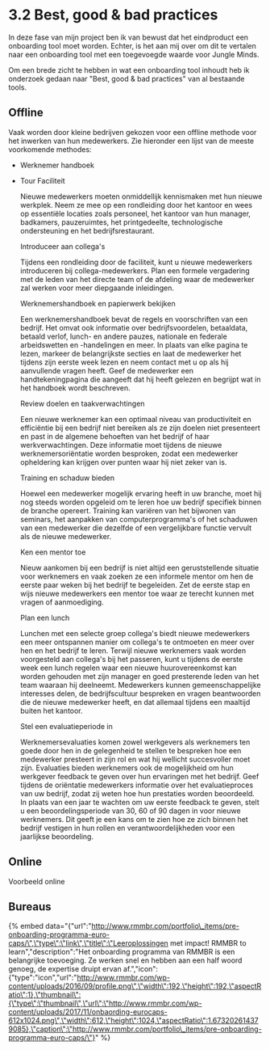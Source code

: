# 3.2 Best, good & bad practices

In deze fase van mijn project ben ik van bewust dat het eindproduct een onboarding tool moet worden. Echter, is het aan mij over om dit te vertalen naar een onboarding tool met een toegevoegde waarde voor Jungle Minds. 

Om een brede zicht te hebben in wat een onboarding tool inhoudt heb ik onderzoek gedaan naar "Best, good & bad practices" van al bestaande tools. 

## Offline

Vaak worden door kleine bedrijven gekozen voor een offline methode voor het inwerken van hun medewerkers. Zie hieronder een lijst van de meeste voorkomende methodes:

* Werknemer handboek
* Tour Faciliteit

  Nieuwe medewerkers moeten onmiddellijk kennismaken met hun nieuwe werkplek. Neem ze mee op een rondleiding door het kantoor en wees op essentiële locaties zoals personeel, het kantoor van hun manager, badkamers, pauzeruimtes, het printgedeelte, technologische ondersteuning en het bedrijfsrestaurant.



  Introduceer aan collega's

  Tijdens een rondleiding door de faciliteit, kunt u nieuwe medewerkers introduceren bij collega-medewerkers. Plan een formele vergadering met de leden van het directe team of de afdeling waar de medewerker zal werken voor meer diepgaande inleidingen.



  Werknemershandboek en papierwerk bekijken

  Een werknemershandboek bevat de regels en voorschriften van een bedrijf. Het omvat ook informatie over bedrijfsvoordelen, betaaldata, betaald verlof, lunch- en andere pauzes, nationale en federale arbeidswetten en -handelingen en meer. In plaats van elke pagina te lezen, markeer de belangrijkste secties en laat de medewerker het tijdens zijn eerste week lezen en neem contact met u op als hij aanvullende vragen heeft. Geef de medewerker een handtekeningpagina die aangeeft dat hij heeft gelezen en begrijpt wat in het handboek wordt beschreven.



  Review doelen en taakverwachtingen

  Een nieuwe werknemer kan een optimaal niveau van productiviteit en efficiëntie bij een bedrijf niet bereiken als ze zijn doelen niet presenteert en past in de algemene behoeften van het bedrijf of haar werkverwachtingen. Deze informatie moet tijdens de nieuwe werknemersoriëntatie worden besproken, zodat een medewerker opheldering kan krijgen over punten waar hij niet zeker van is.



  Training en schaduw bieden

  Hoewel een medewerker mogelijk ervaring heeft in uw branche, moet hij nog steeds worden opgeleid om te leren hoe uw bedrijf specifiek binnen de branche opereert. Training kan variëren van het bijwonen van seminars, het aanpakken van computerprogramma's of het schaduwen van een medewerker die dezelfde of een vergelijkbare functie vervult als de nieuwe medewerker.



  Ken een mentor toe

  Nieuw aankomen bij een bedrijf is niet altijd een geruststellende situatie voor werknemers en vaak zoeken ze een informele mentor om hen de eerste paar weken bij het bedrijf te begeleiden. Zet de eerste stap en wijs nieuwe medewerkers een mentor toe waar ze terecht kunnen met vragen of aanmoediging.



  Plan een lunch

  Lunchen met een selecte groep collega's biedt nieuwe medewerkers een meer ontspannen manier om collega's te ontmoeten en meer over hen en het bedrijf te leren. Terwijl nieuwe werknemers vaak worden voorgesteld aan collega's bij het passeren, kunt u tijdens de eerste week een lunch regelen waar een nieuwe huurovereenkomst kan worden gehouden met zijn manager en goed presterende leden van het team waaraan hij deelneemt. Medewerkers kunnen gemeenschappelijke interesses delen, de bedrijfscultuur bespreken en vragen beantwoorden die de nieuwe medewerker heeft, en dat allemaal tijdens een maaltijd buiten het kantoor.



  Stel een evaluatieperiode in

  Werknemersevaluaties komen zowel werkgevers als werknemers ten goede door hen in de gelegenheid te stellen te bespreken hoe een medewerker presteert in zijn rol en wat hij wellicht succesvoller moet zijn. Evaluaties bieden werknemers ook de mogelijkheid om hun werkgever feedback te geven over hun ervaringen met het bedrijf. Geef tijdens de oriëntatie medewerkers informatie over het evaluatieproces van uw bedrijf, zodat zij weten hoe hun prestaties worden beoordeeld. In plaats van een jaar te wachten om uw eerste feedback te geven, stelt u een beoordelingsperiode van 30, 60 of 90 dagen in voor nieuwe werknemers. Dit geeft je een kans om te zien hoe ze zich binnen het bedrijf vestigen in hun rollen en verantwoordelijkheden voor een jaarlijkse beoordeling.

## Online



Voorbeeld online

## Bureaus

{% embed data="{\"url\":\"http://www.rmmbr.com/portfolio\_items/pre-onboarding-programma-euro-caps/\",\"type\":\"link\",\"title\":\"Leeroplossingen met impact! RMMBR to learn\",\"description\":\"Het onboarding programma van RMMBR is een belangrijke toevoeging. Ze werken snel en hebben aan een half woord genoeg, de expertise druipt ervan af.\",\"icon\":{\"type\":\"icon\",\"url\":\"http://www.rmmbr.com/wp-content/uploads/2016/09/profile.png\",\"width\":192,\"height\":192,\"aspectRatio\":1},\"thumbnail\":{\"type\":\"thumbnail\",\"url\":\"http://www.rmmbr.com/wp-content/uploads/2017/11/onbaording-eurocaps-612x1024.png\",\"width\":612,\"height\":1024,\"aspectRatio\":1.673202614379085},\"caption\":\"http://www.rmmbr.com/portfolio\_items/pre-onboarding-programma-euro-caps/\"}" %}



